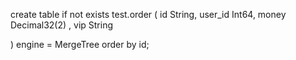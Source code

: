 create table if not exists test.order
(
  id String,
  user_id Int64,
  money Decimal32(2) ,
  vip String
 
) engine = MergeTree
order by id;
